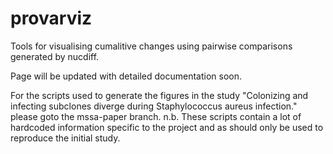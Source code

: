 # provarviz

Tools for visualising cumalitive changes using pairwise comparisons generated by nucdiff.

Page will be updated with detailed documentation soon.

For the scripts used to generate the figures in the study "Colonizing and infecting subclones diverge during Staphylococcus aureus infection." please goto the mssa-paper branch. n.b. These scripts contain a lot of hardcoded information specific to the project and as should only be used to reproduce the initial study.
